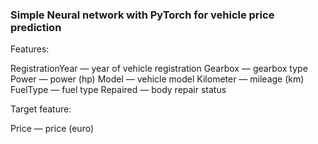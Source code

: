 ### Simple Neural network with PyTorch for vehicle price prediction

Features: 

RegistrationYear — year of vehicle registration
Gearbox — gearbox type
Power — power (hp)
Model — vehicle model
Kilometer — mileage (km)
FuelType — fuel type
Repaired — body repair status

Target feature:

Price — price (euro)
